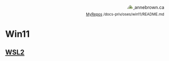 <!-- Basic Github README.MD Header -->
<div style="text-align: right;"> 
	<a href="https://annebrown.ca">
		<img src="../../static/img/logo-ab.png" width="20"/>
	</a> 
	annebrown.ca
</div>
<div style="text-align: right;">
	<sub>
		<a href="https://github.com/annebrown/?tab=repositories">MyRepos</a>
		/docs-priv/oses/win11/README.md
	</sub>
 </div>
<!-- End of Header -->

# Win11

## [WSL2](./wsl2/README.md)

